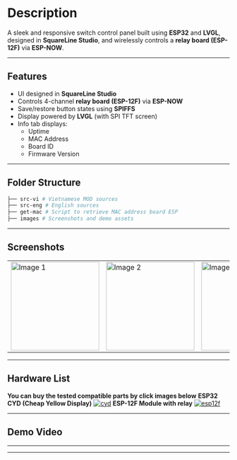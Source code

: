 
# Description

A sleek and responsive switch control panel built using **ESP32** and **LVGL**, designed in **SquareLine Studio**, and wirelessly controls a **relay board (ESP-12F)** via **ESP-NOW**.

---

## Features

- UI designed in **SquareLine Studio**
- Controls 4-channel **relay board (ESP-12F)** via **ESP-NOW**
- Save/restore button states using **SPIFFS**
- Display powered by **LVGL** (with SPI TFT screen)
- Info tab displays:
  - Uptime  
  - MAC Address  
  - Board ID  
  - Firmware Version  

---

## Folder Structure 

```sh
├── src-vi # Vietnamese MOD sources
├── src-eng # English sources
├── get-mac # Script to retrieve MAC address board ESP
├── images # Screenshots and demo assets 
```

---

## Screenshots

<table>
  <tr>
    <td><img src="https://github.com/pangcrd/LVGL-Stepmotor-ControlPanel/blob/main/Images/3.png" alt="Image 1" width="200"/></td>
    <td><img src="https://github.com/pangcrd/LVGL-Stepmotor-ControlPanel/blob/main/Images/4.png" alt="Image 2" width="200"/></td> 
    <td><img src="https://github.com/pangcrd/LVGL-Stepmotor-ControlPanel/blob/main/Images/5.png" alt="Image 2" width="200"/></td> 
    <td><img src="https://github.com/pangcrd/LVGL-Stepmotor-ControlPanel/blob/main/Images/5.png" alt="Image 2" width="200"/></td> 
  </tr>
</table> 

---

## Hardware List

**You can buy the tested compatible parts by click images below**
**ESP32 CYD (Cheap Yellow Display)**
[![cyd](https://i.sstatic.net/Vp2cE.png)](https://s.click.aliexpress.com/e/_oBfo3DO)
**ESP-12F Module with relay**
[![esp12f](https://i.sstatic.net/Vp2cE.png)](https://s.click.aliexpress.com/e/_oC5nlQY)

---  

## Demo Video

****
---
